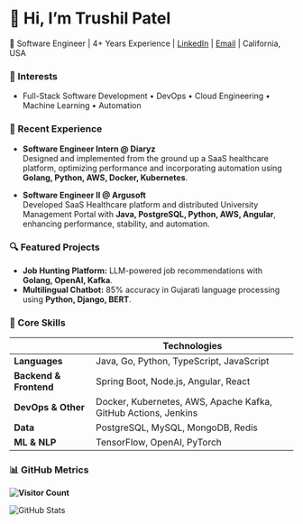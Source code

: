 # 👋 Hi, I’m Trushil Patel

🚀 Software Engineer | 4+ Years Experience | [LinkedIn](https://linkedin.com/in/trushilpatel) | [Email](mailto:trushilpatel9898@gmail.com) | California, USA

### 🌟 Interests
- Full-Stack Software Development • DevOps • Cloud Engineering • Machine Learning • Automation

### 💼 Recent Experience
- **Software Engineer Intern @ Diaryz**  
   Designed and implemented from the ground up a SaaS healthcare platform, optimizing performance and incorporating automation using **Golang, Python, AWS, Docker, Kubernetes**.

- **Software Engineer II @ Argusoft**  
   Developed SaaS Healthcare platform and distributed University Management Portal with **Java, PostgreSQL, Python, AWS, Angular**, enhancing performance, stability, and automation.

### 🔍 Featured Projects
- **Job Hunting Platform:** LLM-powered job recommendations with **Golang, OpenAI, Kafka**.
- **Multilingual Chatbot:** 85% accuracy in Gujarati language processing using **Python, Django, BERT**.

### 🔧 Core Skills

|                       | **Technologies**                                                                                      |
|-----------------------|------------------------------------------------------------------------------------------------------|
| **Languages**         | Java, Go, Python, TypeScript, JavaScript                                                             |
| **Backend & Frontend**| Spring Boot, Node.js, Angular, React                                                                  |
| **DevOps & Other**    | Docker, Kubernetes, AWS, Apache Kafka, GitHub Actions, Jenkins                                       |
| **Data**              | PostgreSQL, MySQL, MongoDB, Redis                                                                     |
| **ML & NLP**          | TensorFlow, OpenAI, PyTorch                                                                           |

### 📊 GitHub Metrics
**![Visitor Count](https://komarev.com/ghpvc/?username=trushilpatel&style=flat-square)**

![GitHub Stats](https://github-readme-stats.vercel.app/api?username=trushilpatel&show_icons=true&theme=radical)
